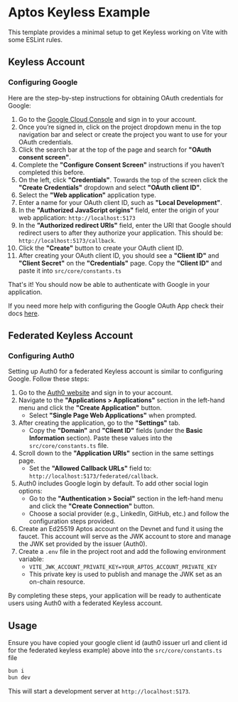 # Aptos Keyless Example

This template provides a minimal setup to get Keyless working on Vite with some ESLint rules.

## Keyless Account
### Configuring Google

Here are the step-by-step instructions for obtaining OAuth credentials for Google:

1. Go to the [Google Cloud Console](https://console.cloud.google.com/welcome) and sign in to your account.
2. Once you’re signed in, click on the project dropdown menu in the top navigation bar and select or create the project you want to use for your OAuth credentials.
3. Click the search bar at the top of the page and search for **"OAuth consent screen"**.
4. Complete the **"Configure Consent Screen"** instructions if you haven’t completed this before.
5. On the left, click **"Credentials"**. Towards the top of the screen click the **"Create Credentials"** dropdown and select **"OAuth client ID"**.
6. Select the **"Web application"** application type.
7. Enter a name for your OAuth client ID, such as **"Local Development"**.
8. In the **"Authorized JavaScript origins"** field, enter the origin of your web application: `http://localhost:5173`
9. In the **"Authorized redirect URIs"** field, enter the URI that Google should redirect users to after they authorize your application. This should be: `http://localhost:5173/callback`.
10. Click the **"Create"** button to create your OAuth client ID.
11. After creating your OAuth client ID, you should see a **"Client ID"** and **"Client Secret"** on the **"Credentials"** page. Copy the **"Client ID"** and paste it into `src/core/constants.ts`

That's it! You should now be able to authenticate with Google in your application.

If you need more help with configuring the Google OAuth App check their docs [here](https://support.google.com/cloud/answer/6158849).

## Federated Keyless Account
### Configuring Auth0

Setting up Auth0 for a federated Keyless account is similar to configuring Google. Follow these steps:

1. Go to the [Auth0 website](https://auth0.com/) and sign in to your account.
2. Navigate to the **"Applications > Applications"** section in the left-hand menu and click the **"Create Application"** button.
    - Select **"Single Page Web Applications"** when prompted.
3. After creating the application, go to the **"Settings"** tab.
    - Copy the **"Domain"** and **"Client ID"** fields (under the **Basic Information** section). Paste these values into the `src/core/constants.ts` file.
4. Scroll down to the **"Application URIs"** section in the same settings page.
    - Set the **"Allowed Callback URLs"** field to: `http://localhost:5173/federated/callback`.
5. Auth0 includes Google login by default. To add other social login options:
    - Go to the **"Authentication > Social"** section in the left-hand menu and click the **"Create Connection"** button.
    - Choose a social provider (e.g., LinkedIn, GitHub, etc.) and follow the configuration steps provided.
6. Create an Ed25519 Aptos account on the Devnet and fund it using the faucet. This account will serve as the JWK account to store and manage the JWK set provided by the issuer (Auth0).
7. Create a `.env` file in the project root and add the following environment variable:
    - `VITE_JWK_ACCOUNT_PRIVATE_KEY=YOUR_APTOS_ACCOUNT_PRIVATE_KEY`
    - This private key is used to publish and manage the JWK set as an on-chain resource.

By completing these steps, your application will be ready to authenticate users using Auth0 with a federated Keyless account.

## Usage

Ensure you have copied your google client id (auth0 issuer url and client id for the federated keyless example) above into the `src/core/constants.ts` file

```bash
bun i
bun dev
```

This will start a development server at `http://localhost:5173`.